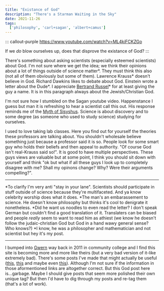 ```yaml
---
title: "Existance of God"
description: "There's a Starman Waiting in the Sky"
date: 2021-11-26 
tags:
  ['philosophy', 'carl+sagan', 'albert+camus']
---
```


::: callout-purple
https://www.youtube.com/watch?v=ML4kiFCKZGo

If we *do* blow ourselves up, does that disprove the existance of God?
:::

There's something about asking scientists (especially esteemed scientists) about God. I'm not sure where we get the idea; we think their opinions about a lot of things outside of science matter*. They must think this also (not all of them obviously but some of them). Lawrence Krauss* doesn't believe in God. Richard Dawkins likes to debate about God. Einstein wrote a letter about the Dude*. I appreciate [Bertrand Russel](https://users.drew.edu/~jlenz/whynot.html)* for at least giving the guy a name. It is in this paragraph always about the Jewish/Christian God. 

I'm not sure how I stumbled on the Sagan youtube video. Happenstance I guess but man it is refreshing to hear a scientist call this out. His response reminds me of the [Myth of Sisyshus](https://www2.hawaii.edu/~freeman/courses/phil360/16.%20Myth%20of%20Sisyphus.pdf). Science is about discovery and to some degree (as someone who used to study science) studying for ourselves.

I used to love taking lab classes. Here you find out for yourself the theories these professors are talking about. You shouldn't wholesale believe something just because a professor said it is so. People look for some smart guy who holds their beliefs and then appeal to authority. "Of course God isn't real-Krauss said so!". It is good to have multiple perspectives. These guys views are valuable but at some point, I think you should sit down with yourself and think "ok but what if all these guys I look up to completely disagree with me? Shall my opinons change? Why? Were their arguments compelling?". 

_____________
*To clarify I'm very anti "stay in your lane". Scientists should participate in stuff outside of science because they're multifaceted. And ya know celebrity worship does what it does.
*The man's an embarassement to science. He doesn't know philosophy but thinks it's cool to denigrate it nonetheless.
\*Did he want us noodles to even read the letter? I don't speak German but couldn't find a good translation of it. Translaters can be biased and people *really* seem to want to read him as athiest (we know he doesn't follow the judaic-christian God but God in a hand wawy general sense? Who knows?)
\*I know, he was a philosopher and mathematician and  not scientist but hey it's my post.
____________

I bumped into [Gwern](https://www.gwern.net/index) way back in 2011 in community college and I find this site is becoming more and more like theirs (but a very bad version of it-like extremely bad). There's some posts I've made that might actually be useful ([this](/installingjavaasablindperson/), [this](/java-part-2/) and maybe even [this](/2021-1-17-installing-hyvor/)). Although I'm not sure if the information in those aformentioned links are altogether correct. But this God post here is...garbage. Maybe I should give posts that seem more polished their own unique tag? But then I'd have to dig through my posts and re-tag them (that's a lot of work).